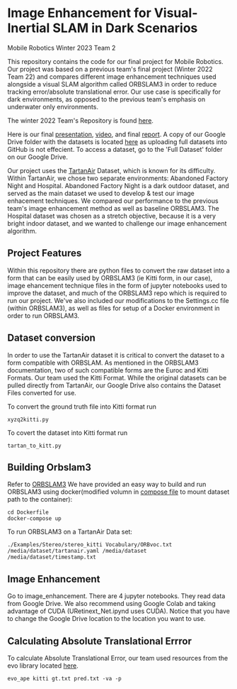 # Image Enhancement for Visual-Inertial SLAM in Dark Scenarios

Mobile Robotics Winter 2023 Team 2

This repository contains the code for our final project for Mobile Robotics. Our project was based on a previous team's final project (Winter 2022 Team 22) and compares different image enhancement techniques used alongside a visual SLAM algorithm called ORBSLAM3 in order to reduce tracking error/absolute translational error. 
Our use case is specifically for dark environments, as opposed to the previous team's emphasis on underwater only environments. 

The winter 2022 Team's Repository is found [here](https://github.com/Maithilishetty/Mobile_Robotics_Team22). 

Here is our final [presentation](https://docs.google.com/presentation/d/1JiwIiU2ep6RfWaUEhsucTmFSWXvVtnpb/edit#slide=id.p1), [video](https://www.youtube.com/watch?v=Kg4_dr7qAi8), and final [report](https://drive.google.com/drive/u/0/folders/1EeNf3pVsSfgrlBif_ObC9zKsfOXbuV2S). A copy of our Google Drive folder with the datasets is located [here](https://drive.google.com/drive/u/0/folders/1EeNf3pVsSfgrlBif_ObC9zKsfOXbuV2S) as uploading full datasets into GitHub is not effecient. To access a dataset, go to the 'Full Dataset' folder on our Google Drive.

Our project uses the [TartanAir](https://theairlab.org/tartanair-dataset/) Dataset, which is known for its difficulty. Within TartanAir, we chose two separate environments: Abandoned Factory Night and Hospital. Abandoned Factory Night is a dark outdoor dataset, and served as the main dataset we used to develop & test our image enhacement techniques. We compared our performance to the previous team's image enhancement method as well as baseline ORBSLAM3. The Hospital dataset was chosen as a stretch objective, because it is a very bright indoor dataset, and we wanted to challenge our image enhancement algorithm. 

## Project Features 
Within this repository there are python files to convert the raw dataset into a form that can be easily used by ORBSLAM3 (ie Kitti form, in our case), image ehancement technique files in the form of jupyter notebooks used to improve the dataset, and much of the ORBSLAM3 repo which is required to run our project. We've also included our modifications to the Settings.cc file (within ORBSLAM3), as well as files for setup of a Docker environment in order to run ORBSLAM3.

## Dataset conversion
In order to use the TartanAir dataset it is critical to convert the dataset to a form compatible with ORBSLAM. As mentioned in the ORBSLAM3 documentation, two of such compatible forms are the Euroc and Kitti Formats. Our team used the Kitti Format. While the original datasets can be pulled directly from TartanAir, our Google Drive also contains the Dataset Files converted for use. 

To convert the ground truth file into Kitti format run
```
xyzq2kitti.py
```

To covert the dataset into Kitti format run 
```
tartan_to_kitt.py
```

## Building Orbslam3
Refer to [ORBSLAM3](https://github.com/UZ-SLAMLab/ORB_SLAM3)
We have provided an easy way to build and run ORBSLAM3 using docker(modified volumn in [compose file](https://github.com/p123hx/ImageEnhancementfor-Visual-Inertial-SLAM-in-Dark/blob/main/Docker/docker-compose.yaml) to mount dataset path to the container):
```
cd Dockerfile
docker-compose up
```
To run ORBSLAM3 on a TartanAir Data set: 
```
./Examples/Stereo/stereo_kitti Vocabulary/ORBvoc.txt /media/dataset/tartanair.yaml /media/dataset /media/dataset/timestamp.txt
```

## Image Enhancement
Go to image_enhancement.
There are 4 jupyter notebooks.
They read data from Google Drive. We also recommend using Google Colab and taking advantage of CUDA (URetinext_Net.ipynd uses CUDA). 
Notice that you have to change the Google Drive location to the location you want to use.


## Calculating Absolute Translational Errror 
To calculate Absolute Translational Error, our team used resources from the evo library located [here](https://github.com/MichaelGrupp/evo). 
```
evo_ape kitti gt.txt pred.txt -va -p
```

